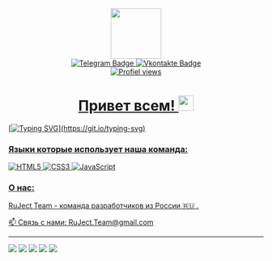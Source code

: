 <div id="header" align="center">
  <img src="https://cdn.dribbble.com/users/330915/screenshots/3587000/media/cf9c914d04e017ab821bab2ee0bb87cb.gif" width="100"/>
  <div id="badges">
  <a href="https://t.me/rus07tam">
    <img src="https://img.shields.io/badge/Telegram-0088cc?style=for-the-badge&logo=telegram&logoColor=white" alt="Telegram Badge"/>
  </a>
  <a href="https://vk.com/rustamefimov">
    <img src="https://img.shields.io/badge/vkontakte-0077FF?style=for-the-badge&logo=vk&logoColor=white" alt="Vkontakte Badge"/>
</div>
  
<img src="https://komarev.com/ghpvc/?username=RuJect-Team&style=flat-square&color=green" alt="Profiel views"/>

<h1>
  Привет всем!
  <img src="https://media.giphy.com/media/hvRJCLFzcasrR4ia7z/giphy.gif" width="30px"/>
</h1>
</div>

[![Typing SVG](https://readme-typing-svg.herokuapp.com?color=%2336BCF7&lines=Мы+создаем+всякую+фигню!)](https://git.io/typing-svg)

### Языки которые использует наша команда:
![HTML5](https://img.shields.io/badge/html5-%23E34F26.svg?style=for-the-badge&logo=html5&logoColor=white)
![CSS3](https://img.shields.io/badge/css3-%231572B6.svg?style=for-the-badge&logo=css3&logoColor=white)
![JavaScript](https://img.shields.io/badge/javascript-%23323330.svg?style=for-the-badge&logo=javascript&logoColor=%F0DB4F00)

### О нас:
RuJect Team - команда разработчиков из России :ru: .

:mailbox: Связь с нами: RuJect.Team@gmail.com

---
![](https://github-profile-summary-cards.vercel.app/api/cards/profile-details?username=RuJect-Team&theme=solarized_dark)
![](https://github-profile-summary-cards.vercel.app/api/cards/most-commit-language?username=RuJect-Team&theme=solarized_dark)
![](https://github-profile-summary-cards.vercel.app/api/cards/repos-per-language?username=RuJect-Team&theme=solarized_dark)
![](https://github-profile-summary-cards.vercel.app/api/cards/stats?username=RuJect-Team&theme=solarized_dark)
![](https://github-profile-summary-cards.vercel.app/api/cards/productive-time?username=RuJect-Team&theme=solarized_dark)
